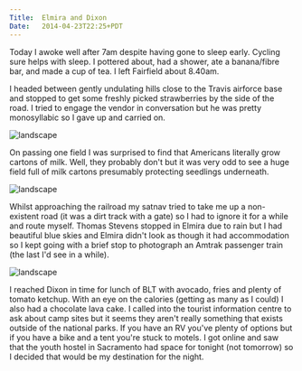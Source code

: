 ```yaml
---
Title:	Elmira and Dixon
Date:	2014-04-23T22:25+PDT
---
```


Today I awoke well after 7am despite having gone to sleep early. Cycling sure helps with sleep. I pottered about, had a shower, ate a banana/fibre bar, and made a cup of tea. I left Fairfield about 8.40am.

I headed between gently undulating hills close to the Travis airforce base and stopped to get some freshly picked strawberries by the side of the road. I tried to engage the vendor in conversation but he was pretty monosyllabic so I gave up and carried on.

![landscape](https://farm8.staticflickr.com/7203/14002364044_912010ac8a_z.jpg "Stopped to buy strawberries")

On passing one field I was surprised to find that Americans literally grow cartons of milk. Well, they probably don't but it was very odd to see a huge field full of milk cartons presumably protecting seedlings underneath.

![landscape](https://farm6.staticflickr.com/5262/13998729492_8343262405_z.jpg "Milk Carton plants")

Whilst approaching the railroad my satnav tried to take me up a non-existent road (it was a dirt track with a gate) so I had to ignore it for a while and route myself. Thomas Stevens stopped in Elmira due to rain but I had beautiful blue skies and Elmira didn't look as though it had accommodation so I kept going with a brief stop to photograph an Amtrak passenger train (the last I'd see in a while).

![landscape](https://farm8.staticflickr.com/7072/14002377784_fc78facc1d_z.jpg "Elmira")

I reached Dixon in time for lunch of BLT with avocado, fries and plenty of tomato ketchup. With an eye on the calories (getting as many as I could) I also had a chocolate lava cake. I called into the tourist information centre to ask about camp sites but it seems they aren't really something that exists outside of the national parks. If you have an RV you've plenty of options but if you have a bike and a tent you're stuck to motels. I got online and saw that the youth hostel in Sacramento had space for tonight (not tomorrow) so I decided that would be my destination for the night.